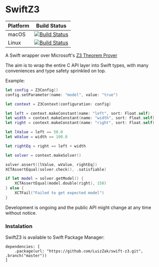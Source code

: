 # SwiftZ3

| Platform | Build Status |
|----------|--------|
| macOS    | [![Build Status](https://dev.azure.com/luiz-fs/swift-z3/_apis/build/status/LuizZak.swift-z3?branchName=master&jobName=macOS)](https://dev.azure.com/luiz-fs/swift-z3/_build/latest?definitionId=5&branchName=master) |
| Linux    | [![Build Status](https://dev.azure.com/luiz-fs/swift-z3/_apis/build/status/LuizZak.swift-z3?branchName=master&jobName=Linux)](https://dev.azure.com/luiz-fs/swift-z3/_build/latest?definitionId=5&branchName=master) |

A Swift wrapper over Microsoft's [Z3 Theorem Prover](https://github.com/Z3Prover/z3)

The aim is to wrap the entire C API layer into Swift types, with many conveniences and type safety sprinkled on top.

Example:

```swift
let config = Z3Config()
config.setParameter(name: "model", value: "true")

let context = Z3Context(configuration: config)

let left = context.makeConstant(name: "left", sort: Float.self)
let width = context.makeConstant(name: "width", sort: Float.self)
let right = context.makeConstant(name: "right", sort: Float.self)

let lValue = left == 50.0
let wValue = width == 100.0

let rightEq = right == left + width

let solver = context.makeSolver()

solver.assert([lValue, wValue, rightEq])
XCTAssertEqual(solver.check(), .satisfiable)

if let model = solver.getModel() {
    XCTAssertEqual(model.double(right), 150)
} else {
    XCTFail("Failed to get expected model")
}
```

Development is ongoing and the public API might change at any time without notice.

### Instalation

SwiftZ3 is available to Swift Package Manager:

```
dependencies: [
    .package(url: "https://github.com/LuizZak/swift-z3.git", .branch("master"))
]
```
